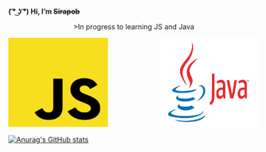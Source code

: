 **( ͡° ͜ʖ ͡°) Hi,  I’m ~~Sirapob~~**
<p align="center";>                                             
>In progress to learning JS and Java
<p>

<span>
<img src="JS.png" style="width:200px;height:180px;">
<img align="right"src="Java.jpg" style="width:200px;height:180px;">
</span>


[![Anurag's GitHub stats](https://github-readme-stats.vercel.app/api?username=fluffyhugger)](https://github.com/Sirapob/github-readme-stats)


